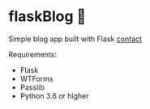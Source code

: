 # flaskBlog 📝

Simple blog app built with Flask
[contact](https://dogukanurker.com)

Requirements:

- Flask
- WTForms
- Passlib
- Python 3.6 or higher
